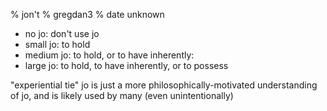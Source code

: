 % jon't
% gregdan3
% date unknown

- no jo: don't use jo
- small jo: to hold
- medium jo: to hold, or to have inherently:
- large jo: to hold, to have inherently, or to possess

"experiential tie" jo is just a more philosophically-motivated understanding of jo, and is likely used by many (even unintentionally)
